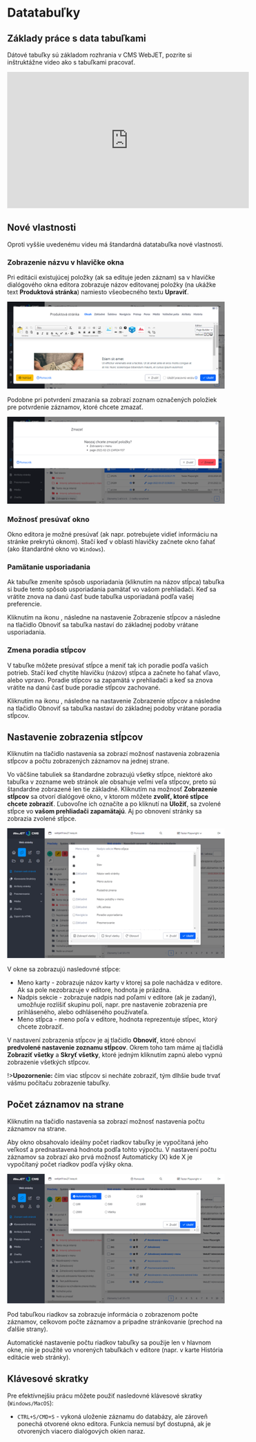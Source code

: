 # Datatabuľky

## Základy práce s data tabuľkami

Dátové tabuľky sú základom rozhrania v CMS WebJET, pozrite si inštruktážne video ako s tabuľkami pracovať.

<div class="video-container">
    <iframe width="560" height="315" src="https://www.youtube.com/embed/-NN6pMz_bKw" title="YouTube video player" frameborder="0" allow="accelerometer; autoplay; clipboard-write; encrypted-media; gyroscope; picture-in-picture" allowfullscreen></iframe>
</div>

## Nové vlastnosti

Oproti vyššie uvedenému videu má štandardná datatabuľka nové vlastnosti.

### Zobrazenie názvu v hlavičke okna

Pri editácii existujúcej položky (ak sa edituje jeden záznam) sa v hlavičke dialógového okna editora zobrazuje názov editovanej položky (na ukážke text **Produktová stránka**) namiesto všeobecného textu **Upraviť**.

![](dt-header-title.png)

Podobne pri potvrdení zmazania sa zobrazí zoznam označených položiek pre potvrdenie záznamov, ktoré chcete zmazať.

![](dt-delete-confirm.png)

### Možnosť presúvať okno

Okno editora je možné presúvať (ak napr. potrebujete vidieť informáciu na stránke prekrytú oknom). Stačí keď v oblasti hlavičky začnete okno ťahať (ako štandardné okno vo ```Windows```).

### Pamätanie usporiadania

Ak tabuľke zmeníte spôsob usporiadania (kliknutím na názov stĺpca) tabuľka si bude tento spôsob usporiadania pamätať vo vašom prehliadači. Keď sa vrátite znova na danú časť bude tabuľka usporiadaná podľa vašej preferencie.

Kliknutím na ikonu <i class="ti ti-adjustments-horizontal" role="presentation"></i>, následne na nastavenie Zobrazenie stĺpcov a následne na tlačidlo Obnoviť sa tabuľka nastaví do základnej podoby vrátane usporiadania.

### Zmena poradia stĺpcov

V tabuľke môžete presúvať stĺpce a meniť tak ich poradie podľa vašich potrieb. Stačí keď chytíte hlavičku (názov) stĺpca a začnete ho ťahať vľavo, alebo vpravo. Poradie stĺpcov sa zapamätá v prehliadači a keď sa znova vrátite na danú časť bude poradie stĺpcov zachované.

Kliknutím na ikonu <i class="ti ti-adjustments-horizontal" role="presentation"></i>, následne na nastavenie Zobrazenie stĺpcov a následne na tlačidlo Obnoviť sa tabuľka nastaví do základnej podoby vrátane poradia stĺpcov.

## Nastavenie zobrazenia stĺpcov

Kliknutím na tlačidlo <i class="ti ti-adjustments-horizontal" role="presentation"></i> nastavenia sa zobrazí možnosť nastavenia zobrazenia stĺpcov a počtu zobrazených záznamov na jednej strane.

Vo väčšine tabuliek sa štandardne zobrazujú všetky stĺpce, niektoré ako tabuľka v zozname web stránok ale obsahuje veľmi veľa stĺpcov, preto sú štandardne zobrazené len tie základné. Kliknutím na možnosť **Zobrazenie stĺpcov** sa otvorí dialógové okno, v ktorom môžete **zvoliť, ktoré stĺpce chcete zobraziť**. Ľubovoľne ich označíte a po kliknutí na **Uložiť**, sa zvolené stĺpce vo **vašom prehliadači zapamätajú**. Aj po obnovení stránky sa zobrazia zvolené stĺpce.

![](dt-colvis.png)

V okne sa zobrazujú nasledovné stĺpce:

- Meno karty - zobrazuje názov karty v ktorej sa pole nachádza v editore. Ak sa pole nezobrazuje v editore, hodnota je prázdna.
- Nadpis sekcie - zobrazuje nadpis nad poľami v editore (ak je zadaný), umožňuje rozlíšiť skupinu polí, napr. pre nastavenie zobrazenia pre prihláseného, alebo odhláseného používateľa.
- Meno stĺpca - meno poľa v editore, hodnota reprezentuje stĺpec, ktorý chcete zobraziť.

V nastavení zobrazenia stĺpcov je aj tlačidlo **Obnoviť**, ktoré obnoví **predvolené nastavenie zoznamu stĺpcov**. Okrem toho tam máme aj tlačidlá **Zobraziť všetky** a **Skryť všetky**, ktoré jedným kliknutím zapnú alebo vypnú zobrazenie všetkých stĺpcov.

!>**Upozornenie:** čím viac stĺpcov si necháte zobraziť, tým dlhšie bude trvať vášmu počítaču zobrazenie tabuľky.

## Počet záznamov na strane

Kliknutím na tlačidlo <i class="ti ti-adjustments-horizontal" role="presentation"></i> nastavenia sa zobrazí možnosť nastavenia počtu záznamov na strane.

Aby okno obsahovalo ideálny počet riadkov tabuľky je vypočítaná jeho veľkosť a prednastavená hodnota podľa tohto výpočtu. V nastavení počtu záznamov sa zobrazí ako prvá možnosť Automaticky (X) kde X je vypočítaný počet riadkov podľa výšky okna.

![](dt-pagelength.png)

Pod tabuľkou riadkov sa zobrazuje informácia o zobrazenom počte záznamov, celkovom počte záznamov a prípadne stránkovanie (prechod na ďalšie strany).

Automatické nastavenie počtu riadkov tabuľky sa použije len v hlavnom okne, nie je použité vo vnorených tabuľkách v editore (napr. v karte História editácie web stránky).

## Klávesové skratky

Pre efektívnejšiu prácu môžete použiť nasledovné klávesové skratky (```Windows/MacOS```):

- ```CTRL+S/CMD+S``` - vykoná uloženie záznamu do databázy, ale zároveň ponechá otvorené okno editora. Funkcia nemusí byť dostupná, ak je otvorených viacero dialógových okien naraz.
